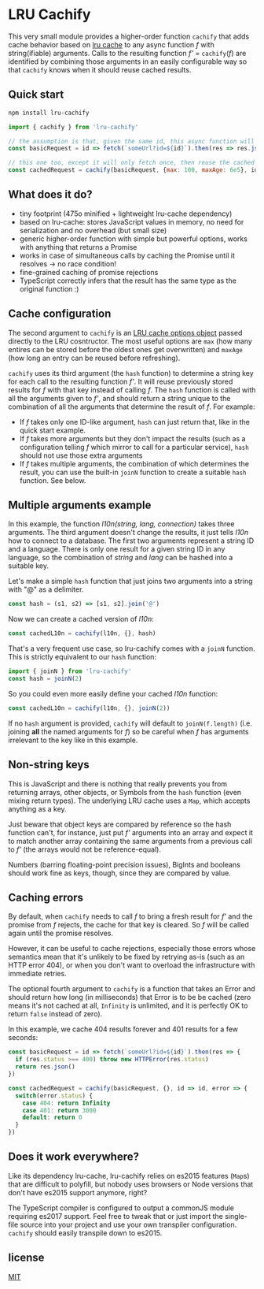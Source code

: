 # LRU Cachify

This very small module provides a higher-order function `cachify` that adds cache behavior based on [lru cache](https://www.npmjs.com/package/lru-cache) to any async function *f* with string(ifiable) arguments. Calls to the resulting function *f'* = `cachify`(*f*) are identified by combining those arguments in an easily configurable way so that `cachify` knows when it should reuse cached results.

## Quick start

```sh
npm install lru-cachify
```

```javascript
import { cachify } from 'lru-cachify'

// the assumption is that, given the same id, this async function will return the same results forever (or some time at least)
const basicRequest = id => fetch(`someUrl?id=${id}`).then(res => res.json())

// this one too, except it will only fetch once, then reuse the cached result for ten minutes
const cachedRequest = cachify(basicRequest, {max: 100, maxAge: 6e5}, id => id)
```

## What does it do?

* tiny footprint (475o minified + lightweight lru-cache dependency)
* based on lru-cache: stores JavaScript values in memory, no need for serialization and no overhead (but small size)
* generic higher-order function with simple but powerful options, works with anything that returns a Promise
* works in case of simultaneous calls by caching the Promise until it resolves → no race condition!
* fine-grained caching of promise rejections
* TypeScript correctly infers that the result has the same type as the original function :)


## Cache configuration

The second argument to `cachify` is an [LRU cache options object](https://www.npmjs.com/package/lru-cache#options) passed directly to the LRU cosntructor. The most useful options are `max` (how many entires can be stored before the oldest ones get overwritten) and `maxAge` (how long an entry can be reused before refreshing).

`cachify` uses its third argument (the `hash` function) to determine a string key for each call to the resulting function *f'*. It will reuse previously stored results for *f* with that key instead of calling *f*. The `hash` function is called with all the arguments given to *f'*, and should return a string unique to the combination of all the arguments that determine the result of *f*. For example:

* If *f* takes only one ID-like argument, `hash` can just return that, like in the quick start example.
* If *f* takes more arguments but they don't impact the results (such as a configuration telling *f* which mirror to call for a particular service), `hash` should not use those extra arguments
* If *f* takes multiple arguments, the combination of which determines the result, you can use the built-in `joinN` function to create a suitable `hash` function. See below.

## Multiple arguments example

In this example, the function *l10n(string, lang, connection)* takes three arguments. The third argument doesn't change the results, it just tells *l10n* how to connect to a database. The first two arguments represent a string ID and a language. There is only one result for a given string ID in any language, so the combination of *string* and *lang* can be hashed into a suitable key.

Let's make a simple `hash` function that just joins two arguments into a string with "@" as a delimiter.

```javascript
const hash = (s1, s2) => [s1, s2].join('@')
```

Now we can create a cached version of *l10n*:

```javascript
const cachedL10n = cachify(l10n, {}, hash)
```

That's a very frequent use case, so lru-cachify comes with a `joinN` function. This is strictly equivalent to our `hash` function:

```javascript
import { joinN } from 'lru-cachify'
const hash = joinN(2)
```

So you could even more easily define your cached *l10n* function:
```javascript
const cachedL10n = cachify(l10n, {}, joinN(2))
```

If no `hash` argument is provided, `cachify` will default to `joinN(f.length)` (i.e. joining **all** the named arguments for *f*) so be careful when *f* has arguments irrelevant to the key like in this example.

## Non-string keys

This is JavaScript and there is nothing that really prevents you from returning arrays, other objects, or Symbols from the `hash` function (even mixing return types). The underlying LRU cache uses a `Map`, which accepts anything as a key.

Just beware that object keys are compared by reference so the hash function can't, for instance, just put *f'* arguments into an array and expect it to match another array containing the same arguments from a previous call to *f'* (the arrays would not be reference-equal).

Numbers (barring floating-point precision issues), BigInts and booleans should work fine as keys, though, since they are compared by value.

## Caching errors

By default, when `cachify` needs to call *f* to bring a fresh result for *f'* and the promise from *f* rejects, the cache for that key is cleared. So *f* will be called again until the promise resolves.

However, it can be useful to cache rejections, especially those errors whose semantics mean that it's unlikely to be fixed by retrying as-is (such as an HTTP error 404), or when you don't want to overload the infrastructure with immediate retries.

The optional fourth argument to `cachify` is a function that takes an Error and should return how long (in milliseconds) that Error is to be be cached (zero means it's not cached at all, `Infinity` is unlimited, and it is perfectly OK to return `false` instead of zero).

In this example, we cache 404 results forever and 401 results for a few seconds:

```javascript
const basicRequest = id => fetch(`someUrl?id=${id}`).then(res => {
  if (res.status >== 400) throw new HTTPError(res.status)
  return res.json()
})

const cachedRequest = cachify(basicRequest, {}, id => id, error => {
  switch(error.status) {
    case 404: return Infinity
    case 401: return 3000
    default: return 0
  }
})
```

## Does it work everywhere?

Like its dependency lru-cache, lru-cachify relies on es2015 features (`Map`s) that are difficult to polyfill, but nobody uses browsers or Node versions that don't have es2015 support anymore, right?

The TypeScript compiler is configured to output a commonJS module requiring es2017 support. Feel free to tweak that or just import the single-file source into your project and use your own transpiler configuration. `cachify` should easily transpile down to es2015.

## license

[MIT](https://tldrlegal.com/license/mit-license)
